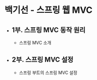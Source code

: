 # 백기선 - 스프링 웹 MVC
- 1부. 스프링 MVC 동작 원리
  -  
  - 스프링 MVC 소개
- 2부. 스프링 MVC 설정
  - 
  - 스프링 부트의 스프링 MVC 설정
